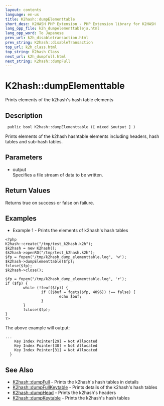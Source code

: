 ```yaml
---
layout: contents
language: en-us
title: K2hash::dumpElementtable
short_desc: K2HASH PHP Extension - PHP Extension library for K2HASH
lang_opp_file: k2h_dumpelementtableja.html
lang_opp_word: To Japanese
prev_url: k2h_disabletransaction.html
prev_string: K2hash::disableTransaction
top_url: k2h_class.html
top_string: K2hash Class
next_url: k2h_dumpfull.html
next_string: K2hash::dumpFull
---
```


# K2hash::dumpElementtable
Prints elements of the k2hash's hash table elements

## Description
```
 public bool K2hash::dumpElementtable ([ mixed $output ] )
```
Prints elements of the k2hash hashtable elements including headers, hash tables and sub-hash tables. 

## Parameters
- output  
Specifies a file stream of data to be written.

## Return Values
Returns true on success or false on failure. 

## Examples
- Example 1 - Prints the elements of k2hash's hash tables
```
<?php
K2hash::create("/tmp/test_k2hash.k2h");
$k2hash = new K2hash();
$k2hash->openRO("/tmp/test_k2hash.k2h");
$fp = fopen("/tmp/k2hash_dump_elementtable.log", 'w');
$k2hash->dumpElementtable($fp);
fclose($fp);
$k2hash->close();

$fp = fopen("/tmp/k2hash_dump_elementtable.log", 'r');
if ($fp) {
        while (!feof($fp)) {
                if (($buf = fgets($fp, 4096)) !== false) {
                        echo $buf;
                }
        }
        fclose($fp);
}
?>
```
The above example will output:
```
...
    Key Index Pointer[29] = Not Allocated
    Key Index Pointer[30] = Not Allocated
    Key Index Pointer[31] = Not Allocated
  }
```

## See Also
- [K2hash::dumpFull](k2h_dumpfull.html) - Prints the k2hash's hash tables in details
- [K2hash::dumpFullKeytable](k2h_dumpfullkeytable.html) - Prints details of the k2hash's hash tables
- [K2hash::dumpHead](k2h_dumphead.html) - Prints the k2hash's headers
- [K2hash::dumpKeytable](k2h_dumpkeytable.html) - Prints the k2hash's hash tables
